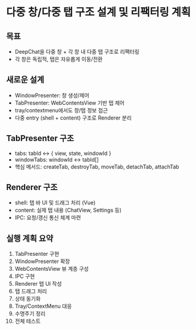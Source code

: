 # 다중 창/다중 탭 구조 설계 및 리팩터링 계획

## 목표
- DeepChat을 다중 창 + 각 창 내 다중 탭 구조로 리팩터링
- 각 창은 독립적, 탭은 자유롭게 이동/전환

## 새로운 설계
- WindowPresenter: 창 생성/제어
- TabPresenter: WebContentsView 기반 탭 제어
- tray/contextmenu에서도 창/탭 정보 접근
- 다중 entry (shell + content) 구조로 Renderer 분리

## TabPresenter 구조
- tabs: tabId ↔ { view, state, windowId }
- windowTabs: windowId ↔ tabId[]
- 핵심 메서드: createTab, destroyTab, moveTab, detachTab, attachTab

## Renderer 구조
- shell: 탭 바 UI 및 드래그 처리 (Vue)
- content: 실제 탭 내용 (ChatView, Settings 등)
- IPC: 요청/갱신 통신 체계 마련

## 실행 계획 요약
1. TabPresenter 구현
2. WindowPresenter 확장
3. WebContentsView 뷰 계층 구성
4. IPC 구현
5. Renderer 탭 UI 작성
6. 탭 드래그 처리
7. 상태 동기화
8. Tray/ContextMenu 대응
9. 수명주기 정리
10. 전체 테스트
